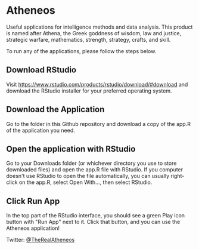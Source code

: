 # Atheneos
Useful applications for intelligence methods and data analysis. This product is named after Athena, the Greek goddness of wisdom, law and justice, strategic warfare, mathematics, strength, strategy, crafts, and skill.

To run any of the applications, please follow the steps below.

## Download RStudio
Visit https://www.rstudio.com/products/rstudio/download/#download and download the RStudio installer for your preferred operating system.

## Download the Application
Go to the folder in this Github repository and download a copy of the app.R of the application you need.

## Open the application with RStudio
Go to your Downloads folder (or whichever directory you use to store downloaded files) and open the app.R file with RStudio.  If you computer doesn't use RStudio to open the file automatically, you can usually right-click on the app.R, select Open With..., then select RStudio.

## Click Run App
In the top part of the RStudio interface, you should see a green Play icon button with "Run App" next to it.  Click that button, and you can use the Atheneos application!



Twitter: [@TheRealAtheneos](https://twitter.com/TheRealAtheneos)
